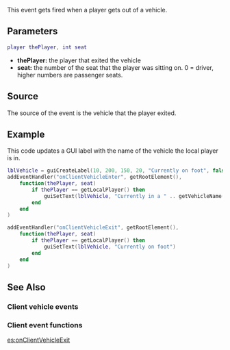 This event gets fired when a player gets out of a vehicle.

Parameters
----------

``` lua
player thePlayer, int seat
```

-   **thePlayer:** the player that exited the vehicle
-   **seat:** the number of the seat that the player was sitting on. 0 = driver, higher numbers are passenger seats.

Source
------

The source of the event is the vehicle that the player exited.

Example
-------

This code updates a GUI label with the name of the vehicle the local player is in.

``` lua
lblVehicle = guiCreateLabel(10, 200, 150, 20, "Currently on foot", false)
addEventHandler("onClientVehicleEnter", getRootElement(),
    function(thePlayer, seat)
        if thePlayer == getLocalPlayer() then
            guiSetText(lblVehicle, "Currently in a " .. getVehicleName(source))
        end
    end
)

addEventHandler("onClientVehicleExit", getRootElement(),
    function(thePlayer, seat)
        if thePlayer == getLocalPlayer() then
            guiSetText(lblVehicle, "Currently on foot")
        end
    end
)
```

See Also
--------

### Client vehicle events

### Client event functions

[es:onClientVehicleExit](/es:onClientVehicleExit.md "wikilink")
